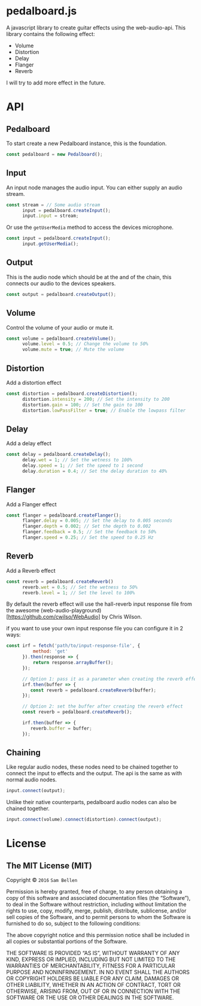 # pedalboard.js

A javascript library to create guitar effects using the web-audio-api. This library contains the following effect:
- Volume
- Distortion
- Delay
- Flanger
- Reverb

I will try to add more effect in the future.

# API

## Pedalboard
To start create a new Pedalboard instance, this is the foundation.

```javascript
const pedalboard = new Pedalboard();
```

## Input
An input node manages the audio input.
You can either supply an audio stream.

```javascript
const stream = // Some audio stream
      input = pedalboard.createInput();
      input.input = stream;

```

Or use the `getUserMedia` method to access the devices microphone.

```javascript
const input = pedalboard.createInput();
      input.getUserMedia();

```

## Output
This is the audio node which should be at the and of the chain, this connects our audio to the devices speakers.

```javascript
const output = pedalboard.createOutput();
```

## Volume
Control the volume of your audio or mute it.

```javascript
const volume = pedalboard.createVolume();
      volume.level = 0.5; // Change the volume to 50%
      volume.mute = true; // Mute the volume
```

## Distortion
Add a distortion effect

```javascript
const distortion = pedalboard.createDistortion();
      distortion.intensity = 200; // Set the intensity to 200
      distortion.gain = 100; // Set the gain to 100
      distortion.lowPassFilter = true; // Enable the lowpass filter
```

## Delay
Add a delay effect

```javascript
const delay = pedalboard.createDelay();
      delay.wet = 1; // Set the wetness to 100%
      delay.speed = 1; // Set the speed to 1 second
      delay.duration = 0.4; // Set the delay duration to 40%
```

## Flanger
Add a Flanger effect

```javascript
const flanger = pedalboard.createFlanger();
      flanger.delay = 0.005; // Set the delay to 0.005 seconds
      flanger.depth = 0.002; // Set the depth to 0.002
      flanger.feedback = 0.5; // Set the feedback to 50%
      flanger.speed = 0.25; // Set the speed to 0.25 Hz
```

## Reverb
Add a Reverb effect

```javascript
const reverb = pedalboard.createReverb()
      reverb.wet = 0.5; // Set the wetness to 50%
      reverb.level = 1; // Set the level to 100%
```

By default the reverb effect will use the hall-reverb input response file from the awesome (web-audio-playground)[https://github.com/cwilso/WebAudio] by Chris Wilson.

if you want to use your own input response file you can configure it in 2 ways:

```javascript
const irf = fetch('path/to/input-response-file', {
          method: 'get'
      }).then(response => {
          return response.arrayBuffer();
      });

      // Option 1: pass it as a parameter when creating the reverb effect
      irf.then(buffer => {
         const reverb = pedalboard.createReverb(buffer);
      });

      // Option 2: set the buffer after creating the reverb effect
      const reverb = pedalboard.createReverb();

      irf.then(buffer => {
         reverb.buffer = buffer;
      });
```

## Chaining
Like regular audio nodes, these nodes need to be chained together to connect the input to effects and the output.
The api is the same as with normal audio nodes.

```javascript
input.connect(output);
```

Unlike their native counterparts, pedalboard audio nodes can also be chained together.

```javascript
input.connect(volume).connect(distortion).connect(output);
```

# License

## The MIT License (MIT)

Copyright © `2016` `Sam Bellen`

Permission is hereby granted, free of charge, to any person
obtaining a copy of this software and associated documentation
files (the “Software”), to deal in the Software without
restriction, including without limitation the rights to use,
copy, modify, merge, publish, distribute, sublicense, and/or sell
copies of the Software, and to permit persons to whom the
Software is furnished to do so, subject to the following
conditions:

The above copyright notice and this permission notice shall be
included in all copies or substantial portions of the Software.

THE SOFTWARE IS PROVIDED “AS IS”, WITHOUT WARRANTY OF ANY KIND,
EXPRESS OR IMPLIED, INCLUDING BUT NOT LIMITED TO THE WARRANTIES
OF MERCHANTABILITY, FITNESS FOR A PARTICULAR PURPOSE AND
NONINFRINGEMENT. IN NO EVENT SHALL THE AUTHORS OR COPYRIGHT
HOLDERS BE LIABLE FOR ANY CLAIM, DAMAGES OR OTHER LIABILITY,
WHETHER IN AN ACTION OF CONTRACT, TORT OR OTHERWISE, ARISING
FROM, OUT OF OR IN CONNECTION WITH THE SOFTWARE OR THE USE OR
OTHER DEALINGS IN THE SOFTWARE.
